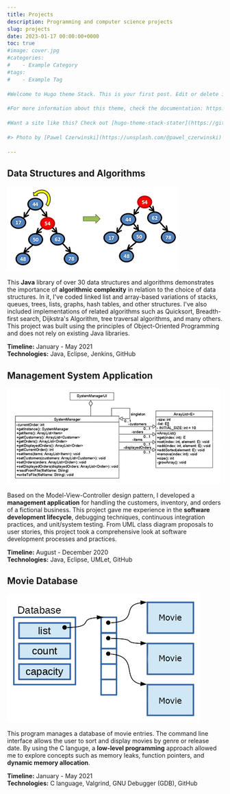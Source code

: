 ```yaml
---
title: Projects
description: Programming and computer science projects
slug: projects
date: 2023-01-17 00:00:00+0000
toc: true
#image: cover.jpg
#categories:
#    - Example Category
#tags:
#    - Example Tag

#Welcome to Hugo theme Stack. This is your first post. Edit or delete it, then start writing!

#For more information about this theme, check the documentation: https://docs.stack.jimmycai.com/

#Want a site like this? Check out [hugo-theme-stack-stater](https://github.com/CaiJimmy/#hugo-theme-stack-starter)

#> Photo by [Pawel Czerwinski](https://unsplash.com/@pawel_czerwinski) on [Unsplash](https://#unsplash.com/)

---
```


## Data Structures and Algorithms

![ ](structures.jpg)

This **Java** library of over 30 data structures and algorithms demonstrates the importance of **algorithmic complexity** in relation to the choice of data structures. In it, I've coded linked list and array-based variations of stacks, queues, trees, lists, graphs, hash tables, and other structures. I've also included implementations of related algorithms such as Quicksort, Breadth-first search, Dijkstra's Algorithm, tree traversal algorithms, and many others. This project was built using the principles of Object-Oriented Programming and does not rely on existing Java libraries.

**Timeline:** January - May 2021  
**Technologies:** Java, Eclipse, Jenkins, GitHub

## Management System Application

![ ](management.jpg)

Based on the Model-View-Controller design pattern, I developed a **management application** for handling the customers, inventory, and orders of a fictional business. This project gave me experience in the **software development lifecycle**, debugging techniques, continuous integration practices, and unit/system testing. From UML class diagram proposals to user stories, this project took a comprehensive look at software development processes and practices.

**Timeline:** August - December 2020  
**Technologies:** Java, Eclipse, UMLet, GitHub

## Movie Database

![ ](database.jpg)

This program manages a database of movie entries. The command line interface allows the user to sort and display movies by genre or release date. By using the C languge, a **low-level programming** approach allowed me to explore concepts such as memory leaks, function pointers, and **dynamic memory allocation**.

**Timeline:** January - May 2021  
**Technologies:** C language, Valgrind, GNU Debugger (GDB), GitHub
